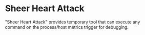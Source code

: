# Sheer Heart Attack

"Sheer Heart Attack" provides temporary tool that can execute any command on the process/host metrics trigger for debugging.
